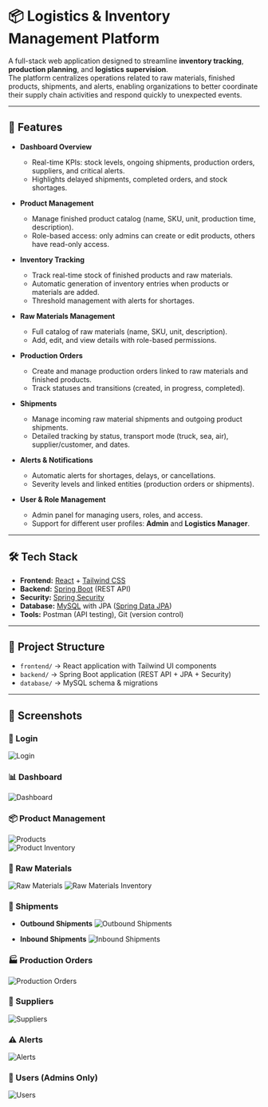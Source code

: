 # 📦 Logistics & Inventory Management Platform

A full-stack web application designed to streamline **inventory tracking**, **production planning**, and **logistics supervision**.  
The platform centralizes operations related to raw materials, finished products, shipments, and alerts, enabling organizations to better coordinate their supply chain activities and respond quickly to unexpected events.

---

## 🚀 Features

- **Dashboard Overview**
  - Real-time KPIs: stock levels, ongoing shipments, production orders, suppliers, and critical alerts.
  - Highlights delayed shipments, completed orders, and stock shortages.

- **Product Management**
  - Manage finished product catalog (name, SKU, unit, production time, description).
  - Role-based access: only admins can create or edit products, others have read-only access.

- **Inventory Tracking**
  - Track real-time stock of finished products and raw materials.
  - Automatic generation of inventory entries when products or materials are added.
  - Threshold management with alerts for shortages.

- **Raw Materials Management**
  - Full catalog of raw materials (name, SKU, unit, description).
  - Add, edit, and view details with role-based permissions.

- **Production Orders**
  - Create and manage production orders linked to raw materials and finished products.
  - Track statuses and transitions (created, in progress, completed).

- **Shipments**
  - Manage incoming raw material shipments and outgoing product shipments.
  - Detailed tracking by status, transport mode (truck, sea, air), supplier/customer, and dates.

- **Alerts & Notifications**
  - Automatic alerts for shortages, delays, or cancellations.
  - Severity levels and linked entities (production orders or shipments).

- **User & Role Management**
  - Admin panel for managing users, roles, and access.
  - Support for different user profiles: **Admin** and **Logistics Manager**.

---

## 🛠️ Tech Stack

- **Frontend:** [React](https://react.dev) + [Tailwind CSS](https://tailwindcss.com)  
- **Backend:** [Spring Boot](https://spring.io/projects/spring-boot) (REST API)  
- **Security:** [Spring Security](https://spring.io/projects/spring-security)  
- **Database:** [MySQL](https://dev.mysql.com/doc/) with JPA ([Spring Data JPA](https://spring.io/projects/spring-data-jpa))  
- **Tools:** Postman (API testing), Git (version control)  

---

## 📂 Project Structure

- `frontend/` → React application with Tailwind UI components  
- `backend/` → Spring Boot application (REST API + JPA + Security)  
- `database/` → MySQL schema & migrations  

---

## 📸 Screenshots

### 🔐 Login
![Login](./screenshots/login.png)

### 📊 Dashboard
![Dashboard](./screenshots/dashboard.png)

### 📦 Product Management
![Products](./screenshots/products.png)  
![Product Inventory](./screenshots/products%20inv.png)

### 🧾 Raw Materials
![Raw Materials](./screenshots/raw.png)
![Raw Materials Inventory](./screenshots/raw%20inv.png)

### 🚚 Shipments
- **Outbound Shipments**
![Outbound Shipments](./screenshots/outship.png)

- **Inbound Shipments**
![Inbound Shipments](./screenshots/in%20ship.png)

### 🏭 Production Orders
![Production Orders](./screenshots/po.png)

### 👥 Suppliers
![Suppliers](./screenshots/sup.png)

### ⚠️ Alerts
![Alerts](./screenshots/alert.png)

### 👤 Users (Admins Only)
![Users](./screenshots/users.png)
